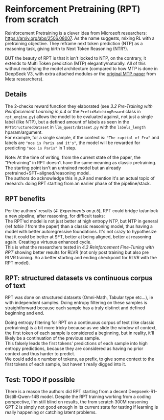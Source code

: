 # Reinforcement Pretraining (RPT) from scratch

Reinforcement Pretraining is a clever idea from Microsoft researchers: https://arxiv.org/abs/2506.08007. As the name
suggests, mixing RL with a pretraining objective. They reframe next token prediction (NTP) as a reasoning task, giving
birth to Next Token Reasoning (NTR?).

BUT the beauty of RPT is that it isn't locked to NTP, on the contrary, it extends to Multi Token prediction (MTP)
elegantly/naturally. All of this without modifying the model architecture (compared to how MTP is done in DeepSeek V3,
with extra attached modules or the [original MTP paper](https://arxiv.org/abs/2404.19737) from Meta researchers).

## Details

The 2-checks reward function they elaborated (see *3.2 Pre-Training with Reinforcement Learning in p.4* or the
`PrefixMatchingReward` class in `rpt_engine.py`) allows the model to be evaluated against, not just a single label (like
NTP), but a defined amount of labels as seen in the `RPTStructuredDataset` in `llm_quest/dataset.py` with the
`labels_length` hparam/argument.  
For example, for a single sample, if the context is: `"The capital of Fra"` and labels are `"nce is Paris and it's"`,
the model will be rewarded for predicting `"nce is Paris"` in 1 step.

Note: At the time of writing, from the current state of the paper, the "Pretraining" in RPT doesn't have the same
meaning as classic pretraining. The starting point isn't an untrained model but an already
pretrained+SFT+aligned/reasoning model.  
The authors do acknowledge this in *p.9* and mention it's an actual topic of research: doing RPT starting from an
earlier phase of the pipeline/stack.

## RPT benefits

Per the authors' results (*4. Experiments on p.5*), RPT could bridge to/unlock a new pipeline, after reasoning, for
difficult tasks:  
The RPT'ed model is not just better at high entropy NTP, but NTP in general (ref *table 1* from the paper) than a
classic reasoning model, thus having a model with better autoregressive foundations. It's not crazy to hypothesize that
it could be better at SFT, better at being aligned, better at reasoning again. Creating a virtuous enhanced cycle.  
This is what the researchers tested in *4.3 Reinforcement Fine-Tuning with RPT* showing better results for RLVR (not
only post training but also pre RLVR training. So a better starting and ending checkpoint for RLVR with the RPT model).


## RPT: structured datasets vs continuous corpus of text

RPT was done on structured datasets (Omni-Math, Tabular type etc...), ie with independent samples. Doing entropy
filtering on these samples is straightforward because each sample has a truly distinct and defined beginning and end.

Doing entropy filtering for RPT on a continuous corpus of text (like classic pretraining) is a bit more tricky because
as we slide the window of context, the first token of each sample is considered a beginning, but in reality, it'll
likely be a continuation of the previous sample.  
This falsely leads the first tokens' predictions of each sample into high entropy predictions, because they are
considered as having no prior context and thus harder to predict.  
We could add a $x$ number of tokens, as prefix, to give some context to the first tokens of each sample, but haven't
really digged into it.

## Test: TODO if possible

There is a reason the authors did RPT starting from a decent Deepseek-R1-Distill-Qwen-14B model. Despite the RPT
training working from a coding perspective, I'm still blind on results, the from scratch 300M reasoning GPT-2 is
simply not good enough in its current state for testing if learning is really happening or catching latent problems.

